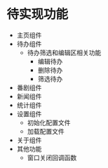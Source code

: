# 待实现功能

+ 主页组件
+ 待办组件
  + 待办筛选和编辑区相关功能
    + 编辑待办
    + 删除待办
    + 筛选待办
+ 番剧组件
+ 新闻组件
+ 统计组件
+ 设置组件
  + 初始化配置文件
  + 加载配置文件
+ 关于组件
+ 其他功能
  + 窗口关闭回调函数
